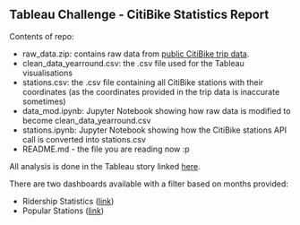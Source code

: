 ## Tableau Challenge - CitiBike Statistics Report

Contents of repo:
- raw_data.zip: contains raw data from [public CitiBike trip data](https://s3.amazonaws.com/tripdata/index.html).
- clean_data_yearround.csv: the .csv file used for the Tableau visualisations
- stations.csv: the .csv file containing all CitiBike stations with their coordinates (as the coordinates provided in the trip data is inaccurate sometimes)
- data_mod.ipynb: Jupyter Notebook showing how raw data is modified to become clean_data_yearround.csv
- stations.ipynb: Jupyter Notebook showing how the CitiBike stations API call is converted into stations.csv
- README.md - the file you are reading now :p

All analysis is done in the Tableau story linked [here](https://public.tableau.com/app/profile/nicholas.dale/viz/CitiBike-Dec2022-to-Nov2023/StatStory).

There are two dashboards available with a filter based on months provided:
- Ridership Statistics ([link](https://public.tableau.com/app/profile/nicholas.dale/viz/CitiBike-RidershipStats/RidershipStats?publish=yes))
- Popular Stations ([link](https://public.tableau.com/app/profile/nicholas.dale/viz/CitiBike-PopularStations/StationsandMap?publish=yes))
